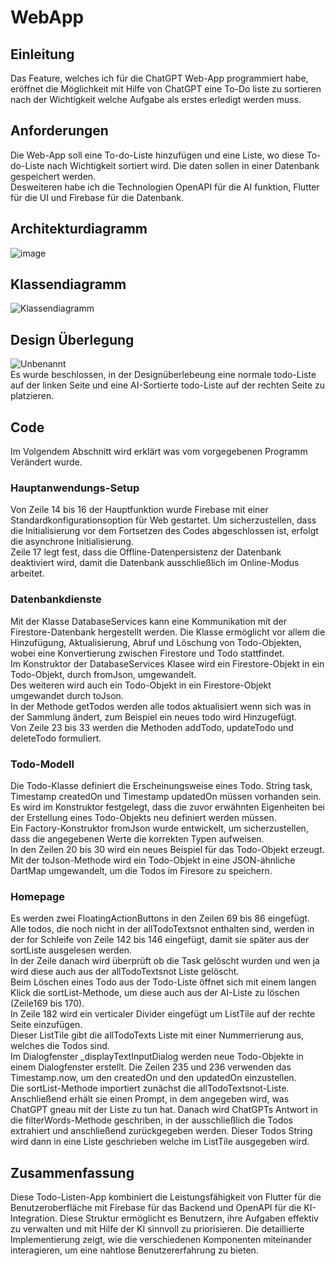 # WebApp
## Einleitung
Das Feature, welches ich für die ChatGPT Web-App programmiert habe, eröffnet die Möglichkeit mit Hilfe von ChatGPT eine To-Do liste zu sortieren nach der Wichtigkeit welche Aufgabe als erstes erledigt werden muss. 

## Anforderungen
Die Web-App soll eine To-do-Liste hinzufügen und eine Liste, wo diese To-do-Liste nach Wichtigkeit sortiert wird.
Die daten sollen in einer Datenbank gespeichert werden.  
Desweiteren habe ich die Technologien OpenAPI für die AI funktion, Flutter für die UI und Firebase für die Datenbank.

## Architekturdiagramm
![image](https://github.com/TimonKy/web_entwicklung_BFAX422A/assets/126243654/43953235-8019-4105-8e73-5e8abdb6f6bc)

## Klassendiagramm
![Klassendiagramm](https://github.com/TimonKy/web_entwicklung_BFAX422A/assets/126243654/8d12616a-77ce-41b5-a76e-263fe5038123)

## Design Überlegung
![Unbenannt](https://github.com/TimonKy/web_entwicklung_BFAX422A/assets/126243654/7074763c-5898-44e1-8c2f-7b69d8b41bc0)   
Es wurde beschlossen, in der Designüberlebeung eine normale todo-Liste auf der linken Seite und eine AI-Sortierte todo-Liste auf der rechten Seite zu platzieren. 

## Code
Im Volgendem Abschnitt wird erklärt was vom vorgegebenen Programm Verändert wurde.  

### Hauptanwendungs-Setup
Von Zeile 14 bis 16 der Hauptfunktion wurde Firebase mit einer Standardkonfigurationsoption für Web gestartet. Um sicherzustellen, dass die Initialisierung vor dem Fortsetzen des Codes abgeschlossen ist, erfolgt die asynchrone Initialisierung.  
Zeile 17 legt fest, dass die Offline-Datenpersistenz der Datenbank deaktiviert wird, damit die Datenbank ausschließlich im Online-Modus arbeitet.   

### Datenbankdienste 
Mit der Klasse DatabaseServices kann eine Kommunikation mit der Firestore-Datenbank hergestellt werden. Die Klasse ermöglicht vor allem die Hinzufügung, Aktualisierung, Abruf und Löschung von Todo-Objekten, wobei eine Konvertierung zwischen Firestore und Todo stattfindet.  
Im Konstruktor der DatabaseServices Klasee wird ein Firestore-Objekt in ein Todo-Objekt, durch fromJson, umgewandelt.  
Des weiteren wird auch ein Todo-Objekt in ein Firestore-Objekt umgewandet durch toJson.  
In der Methode getTodos werden alle todos aktualisiert wenn sich was in der Sammlung ändert, zum Beispiel ein neues todo wird Hinzugefügt.  
Von Zeile 23 bis 33 werden die Methoden addTodo, updateTodo und deleteTodo formuliert. 

### Todo-Modell
Die Todo-Klasse definiert die Erscheinungsweise eines Todo. String task, Timestamp createdOn und Timestamp updatedOn müssen vorhanden sein.  
Es wird im Konstruktor festgelegt, dass die zuvor erwähnten Eigenheiten bei der Erstellung eines Todo-Objekts neu definiert werden müssen.  
Ein Factory-Konstruktor fromJson wurde entwickelt, um sicherzustellen, dass die angegebenen Werte die korrekten Typen aufweisen.  
In den Zeilen 20 bis 30 wird ein neues Beispiel für das Todo-Objekt erzeugt.  
Mit der toJson-Methode wird ein Todo-Objekt in eine JSON-ähnliche DartMap umgewandelt, um die Todos im Firesore zu speichern.  
 
### Homepage
Es werden zwei FloatingActionButtons in den Zeilen 69 bis 86 eingefügt.  
Alle todos, die noch nicht in der allTodoTextsnot enthalten sind, werden in der for Schleife von Zeile 142 bis 146 eingefügt, damit sie später aus der sortListe ausgelesen werden.  
In der Zeile danach wird überprüft ob die Task gelöscht wurden und wen ja wird diese auch aus der allTodoTextsnot Liste gelöscht.  
Beim Löschen eines Todo aus der Todo-Liste öffnet sich mit einem langen Klick die sortList-Methode, um diese auch aus der AI-Liste zu löschen (Zeile169 bis 170).  
In Zeile 182 wird ein verticaler Divider eingefügt um ListTile auf der rechte Seite einzufügen.  
Dieser ListTile gibt die allTodoTexts Liste mit einer Nummerrierung aus, welches die Todos sind.  
Im Dialogfenster _displayTextInputDialog werden neue Todo-Objekte in einem Dialogfenster erstellt. Die Zeilen 235 und 236 verwenden das Timestamp.now, um den createdOn und den updatedOn einzustellen.  
Die sortList-Methode importiert zunächst die allTodoTextsnot-Liste. Anschließend erhält sie einen Prompt, in dem angegeben wird, was ChatGPT gneau mit der Liste zu tun hat. Danach wird ChatGPTs Antwort in die filterWords-Methode geschriben, in der ausschließlich die Todos extrahiert und anschließend zurückgegeben werden. Dieser Todos String wird dann in eine Liste geschrieben welche im ListTile ausgegeben wird.


## Zusammenfassung
Diese Todo-Listen-App kombiniert die Leistungsfähigkeit von Flutter für die Benutzeroberfläche mit Firebase für das Backend und OpenAPI für die KI-Integration. Diese Struktur ermöglicht es Benutzern, ihre Aufgaben effektiv zu verwalten und mit Hilfe der KI sinnvoll zu priorisieren. Die detaillierte Implementierung zeigt, wie die verschiedenen Komponenten miteinander interagieren, um eine nahtlose Benutzererfahrung zu bieten.
